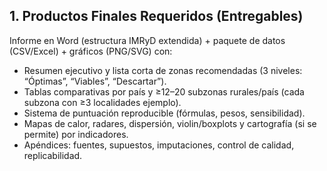 ## 1. Productos Finales Requeridos (Entregables)

Informe en Word (estructura IMRyD extendida) + paquete de datos (CSV/Excel) + gráficos (PNG/SVG) con:

*   Resumen ejecutivo y lista corta de zonas recomendadas (3 niveles: “Óptimas”, “Viables”, “Descartar”).
*   Tablas comparativas por país y ≥12–20 subzonas rurales/país (cada subzona con ≥3 localidades ejemplo).
*   Sistema de puntuación reproducible (fórmulas, pesos, sensibilidad).
*   Mapas de calor, radares, dispersión, violin/boxplots y cartografía (si se permite) por indicadores.
*   Apéndices: fuentes, supuestos, imputaciones, control de calidad, replicabilidad.
